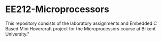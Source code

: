 # EE212-Microprocessors
This repository consists of the laboratory assignments and Embedded C Based Mini Hovercraft project for the Microprocessors course at Bilkent University."
